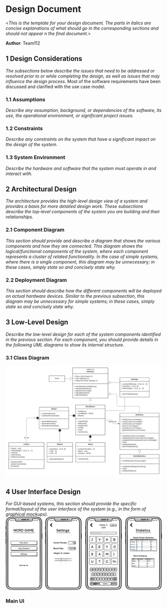 # Design Document

<*This is the template for your design document. The parts in italics are concise explanations of what should go in the corresponding sections and should not appear n the final document.*>

**Author**: Team112

## 1 Design Considerations

*The subsections below describe the issues that need to be addressed or resolved prior to or while completing the design, as well as issues that may influence the design process.*
Most of the software requirements have been discussed and clarified with the use case model. 

### 1.1 Assumptions

*Describe any assumption, background, or dependencies of the software, its use, the operational environment, or significant project issues.*


### 1.2 Constraints

*Describe any constraints on the system that have a significant impact on the design of the system.*

### 1.3 System Environment

*Describe the hardware and software that the system must operate in and interact with.*

## 2 Architectural Design

*The architecture provides the high-level design view of a system and provides a basis for more detailed design work. These subsections describe the top-level components of the system you are building and their relationships.*

### 2.1 Component Diagram

*This section should provide and describe a diagram that shows the various components and how they are connected. This diagram shows the logical/functional components of the system, where each component represents a cluster of related functionality. In the case of simple systems, where there is a single component, this diagram may be unnecessary; in these cases, simply state so and concisely state why.*

### 2.2 Deployment Diagram

*This section should describe how the different components will be deployed on actual hardware devices. Similar to the previous subsection, this diagram may be unnecessary for simple systems; in these cases, simply state so and concisely state why.*

## 3 Low-Level Design

*Describe the low-level design for each of the system components identified in the previous section. For each component, you should provide details in the following UML diagrams to show its internal structure.*

### 3.1 Class Diagram

![Team Design](../images/TeamDesign.png) 

## 4 User Interface Design
*For GUI-based systems, this section should provide the specific format/layout of the user interface of the system (e.g., in the form of graphical mockups).*
![GUI](../images/GUIMockup.png) 
### Main UI

